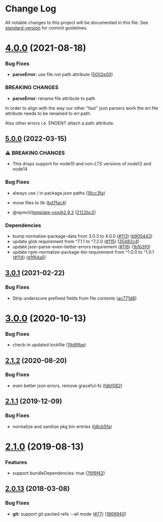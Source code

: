 # Change Log

All notable changes to this project will be documented in this file. See [standard-version](https://github.com/conventional-changelog/standard-version) for commit guidelines.

<a name="4.0.0"></a>
# [4.0.0](https://github.com/npm/read-package-json/compare/v3.0.1...v4.0.0) (2021-08-18)


### Bug Fixes

* **parseError:** use file not path attribute ([5002e00](https://github.com/npm/read-package-json/commit/5002e00))


### BREAKING CHANGES

* **parseError:** rename file attribute to path

In order to align with the way our other "fast" json parsers work the
err.file attribute needs to be renamed to err.path.

Also other errors i.e. ENOENT attach a path attribute.



<a name="3.0.1"></a>
## [5.0.0](https://www.github.com/npm/read-package-json/compare/v4.1.2...v5.0.0) (2022-03-15)


### ⚠ BREAKING CHANGES

* This drops support for node10 and non-LTS versions of node12 and node14

### Bug Fixes

* always use / in package.json paths ([18cc3fa](https://www.github.com/npm/read-package-json/commit/18cc3faafae4aa39d5c5243feb5240a55da64965))
* move files to lib ([bd7fac4](https://www.github.com/npm/read-package-json/commit/bd7fac4862a6f230bc0e37b3483079cf9a49c275))


* @npmcli/template-oss@2.9.2 ([2122bc2](https://www.github.com/npm/read-package-json/commit/2122bc20231dfd0d6cee85e014e118f12192cdfc))


### Dependencies

* bump normalize-package-data from 3.0.3 to 4.0.0 ([#113](https://www.github.com/npm/read-package-json/issues/113)) ([b905443](https://www.github.com/npm/read-package-json/commit/b90544351fea84cf557572509129e84c06e8be45))
* update glob requirement from ^7.1.1 to ^7.2.0 ([#115](https://www.github.com/npm/read-package-json/issues/115)) ([35482c4](https://www.github.com/npm/read-package-json/commit/35482c48afde7d7d3fc647416acfb30a9c753b1d))
* update json-parse-even-better-errors requirement ([#116](https://www.github.com/npm/read-package-json/issues/116)) ([1b1b3f0](https://www.github.com/npm/read-package-json/commit/1b1b3f0a979d1f6cd4a46b86b21abe020d849052))
* update npm-normalize-package-bin requirement from ^1.0.0 to ^1.0.1 ([#114](https://www.github.com/npm/read-package-json/issues/114)) ([d1f64a5](https://www.github.com/npm/read-package-json/commit/d1f64a5d8250cc96df2f21200f92c5633418b33e))

## [3.0.1](https://github.com/npm/read-package-json/compare/v3.0.0...v3.0.1) (2021-02-22)


### Bug Fixes

* Strip underscore prefixed fields from file contents ([ac771d8](https://github.com/npm/read-package-json/commit/ac771d8))



<a name="3.0.0"></a>
# [3.0.0](https://github.com/npm/read-package-json/compare/v2.1.2...v3.0.0) (2020-10-13)


### Bug Fixes

* check-in updated lockfile ([19d9fbe](https://github.com/npm/read-package-json/commit/19d9fbe))



<a name="2.1.2"></a>
## [2.1.2](https://github.com/npm/read-package-json/compare/v2.1.1...v2.1.2) (2020-08-20)


### Bug Fixes

* even better json errors, remove graceful-fs ([fdbf082](https://github.com/npm/read-package-json/commit/fdbf082))



<a name="2.1.1"></a>
## [2.1.1](https://github.com/npm/read-package-json/compare/v2.1.0...v2.1.1) (2019-12-09)


### Bug Fixes

* normalize and sanitize pkg bin entries ([b8cb5fa](https://github.com/npm/read-package-json/commit/b8cb5fa))



<a name="2.1.0"></a>
# [2.1.0](https://github.com/npm/read-package-json/compare/v2.0.13...v2.1.0) (2019-08-13)


### Features

* support bundleDependencies: true ([76f6f42](https://github.com/npm/read-package-json/commit/76f6f42))



<a name="2.0.13"></a>
## [2.0.13](https://github.com/npm/read-package-json/compare/v2.0.12...v2.0.13) (2018-03-08)


### Bug Fixes

* **git:** support git packed refs --all mode ([#77](https://github.com/npm/read-package-json/issues/77)) ([1869940](https://github.com/npm/read-package-json/commit/1869940))
